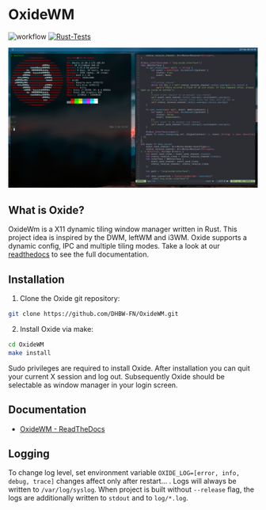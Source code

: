 # OxideWM

![workflow](https://github.com/DHBW-FN/OxideWM/actions/workflows/rust.yml/badge.svg)
[![Rust-Tests](https://github.com/DHBW-FN/OxideWM/actions/workflows/rust_test.yml/badge.svg)](https://github.com/DHBW-FN/OxideWM/actions/workflows/rust_test.yml)
<!--![release](/github/v/release/DHBW-FN/OxideWM?display_name=tag) -->

![Plot](docs/source/oxide-rice.png)

## What is Oxide?
OxideWm is a X11 dynamic tiling window manager written in Rust.
This project idea is inspired by the DWM, leftWM and i3WM.
Oxide supports a dynamic config, IPC and multiple tiling modes.
Take a look at our [readthedocs](oxide.readthedocs.org) to see the full documentation.


## Installation

1. Clone the Oxide git repository:

```bash
git clone https://github.com/DHBW-FN/OxideWM.git
```

2. Install Oxide via make:

```bash
cd OxideWM
make install
```

Sudo privileges are required to install Oxide.
After installation you can quit your current X session and log out. Subsequently Oxide should be selectable as window manager in your login screen.

## Documentation

- [OxideWM - ReadTheDocs](https://oxide.readthedocs.io/en/latest/)

## Logging

To change log level, set environment variable `OXIDE_LOG=[error, info, debug, trace]` changes affect only after restart... .
Logs will always be written to `/var/log/syslog`.
When project is built without `--release` flag, the logs are additionally written to `stdout` and to `log/*.log`.
